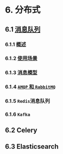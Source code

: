 # 6. 分布式

## 6.1 [消息队列](消息队列.md)

### 6.1.1 [概述](消息队列.md#611-概述)

### 6.1.2 [使用场景](消息队列.md#612-使用场景)

### 6.1.3 [消息模型](消息队列.md#613-消息模型)

### 6.1.4 [`AMQP` 和 `RabbitMQ`](消息队列.md#614-amqp-和-rabbitmq)

### 6.1.5 `Redis`消息队列

### 6.1.6 `Kafka`

## 6.2 Celery

## 6.3 Elasticsearch
